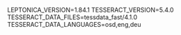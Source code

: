 LEPTONICA_VERSION=1.84.1
TESSERACT_VERSION=5.4.0
TESSERACT_DATA_FILES=tessdata_fast/4.1.0
TESSERACT_DATA_LANGUAGES=osd,eng,deu
